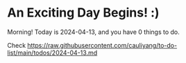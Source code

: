 # An Exciting Day Begins! :)

Morning! Today is 2024-04-13, and you have 0 things to do.

Check https://raw.githubusercontent.com/cauliyang/to-do-list/main/todos/2024-04-13.md